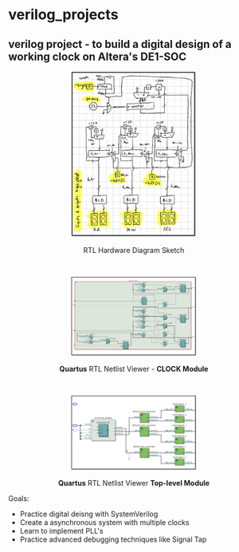 # verilog_projects

## verilog project - to build a digital design of a working clock on Altera's DE1-SOC ##

<p align="center"><img src="/Media/Diagrams/Hardware_CLK_Diagram_B.png" width="50%"></p>
<p align="center">RTL Hardware Diagram Sketch</p>
<br>
<p align="center"><img src="/Media/Diagrams/CLK_RTL_Viewer_B.png" width="50%"></p>
<p align="center"><b>Quartus</b> RTL Netlist Viewer - <b>CLOCK Module</b></p>
<br>
<p align="center"><img src="/Media/Diagrams/Top_RTL_Viewer_B.png" width="50%"></p>
<p align="center"><b>Quartus</b> RTL Netlist Viewer <b>Top-level Module</b></p>

Goals:
- Practice digital deisng with SystemVerilog
- Create a asynchronous system with multiple clocks
- Learn to implement PLL's
- Practice advanced debugging techniques like Signal Tap
